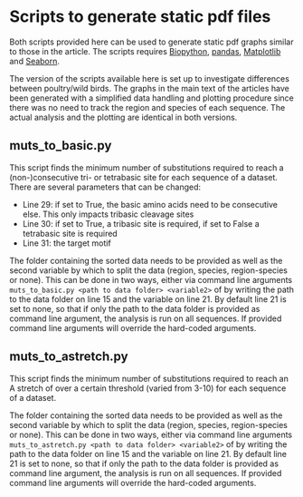 # Scripts to generate static pdf files

Both scripts provided here can be used to generate static pdf graphs similar to those in the article. The scripts requires [Biopython](https://anaconda.org/conda-forge/biopython), [pandas](https://anaconda.org/conda-forge/pandas), [Matplotlib](https://anaconda.org/conda-forge/matplotlib) and [Seaborn](https://anaconda.org/anaconda/seaborn).

The version of the scripts available here is set up to investigate differences between poultry/wild birds. The graphs in the main text of the articles have been generated with a simplified data handling and plotting procedure since there was no need to track the region and species of each sequence. The actual analysis and the plotting are identical in both versions.

## muts_to_basic.py

This script finds the minimum number of substitutions required to reach a (non-)consecutive tri- or tetrabasic site for each sequence of a dataset. There are several parameters that can be changed:
  * Line 29: if set to True, the basic amino acids need to be consecutive else. This only impacts tribasic cleavage sites
  * Line 30: if set to True, a tribasic site is required, if set to False a tetrabasic site is required
  * Line 31: the target motif

The folder containing the sorted data needs to be provided as well as the second variable by which to split the data (region, species, region-species or none). This can be done in two ways, either via command line arguments `muts_to_basic.py <path to data folder> <variable2>` of by writing the path to the data folder on line 15 and the variable on line 21. By default line 21 is set to none, so that if only the path to the data folder is provided as command line argument, the analysis is run on all sequences. If provided command line arguments will override the hard-coded arguments.

## muts_to_astretch.py

This script finds the minimum number of substitutions required to reach an A stretch of over a certain threshold (varied from 3-10) for each sequence of a dataset. 

The folder containing the sorted data needs to be provided as well as the second variable by which to split the data (region, species, region-species or none). This can be done in two ways, either via command line arguments `muts_to_astretch.py <path to data folder> <variable2>` of by writing the path to the data folder on line 15 and the variable on line 21. By default line 21 is set to none, so that if only the path to the data folder is provided as command line argument, the analysis is run on all sequences. If provided command line arguments will override the hard-coded arguments.
